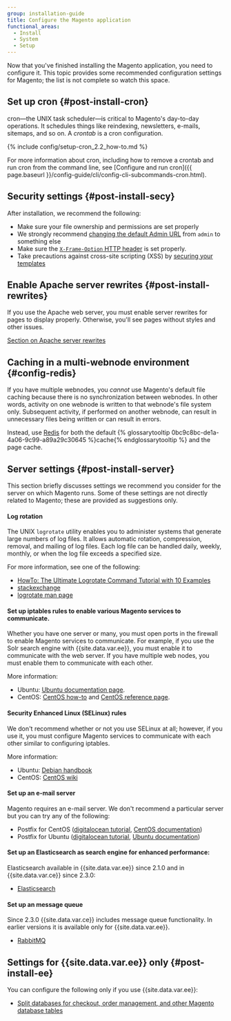 ```yaml
---
group: installation-guide
title: Configure the Magento application
functional_areas:
  - Install
  - System
  - Setup
---
```


Now that you've finished installing the Magento application, you need to configure it. This topic provides some recommended configuration settings for Magento; the list is not complete so watch this space.

## Set up cron {#post-install-cron}

cron&mdash;the UNIX task scheduler&mdash;is critical to Magento's day-to-day operations. It schedules things like reindexing, newsletters, e-mails, sitemaps, and so on. A *crontab* is a cron configuration.

{% include config/setup-cron_2.2_how-to.md %}

For more information about cron, including how to remove a crontab and run cron from the command line, see [Configure and run cron]({{ page.baseurl }}/config-guide/cli/config-cli-subcommands-cron.html).

## Security settings {#post-install-secy}

After installation, we recommend the following:

*	Make sure your file ownership and permissions are set properly
*	We strongly recommend [changing the default Admin URL]({{page.baseurl}}/install-gde/install/cli/install-cli-adminurl.html) from `admin` to something else
*	Make sure the [`X-Frame-Option` HTTP header]({{page.baseurl}}/config-guide/secy/secy-xframe.html) is set properly.
*	Take precautions against cross-site scripting (XSS) by [securing your templates]({{page.baseurl}}/frontend-dev-guide/templates/template-security.html)
<!-- Set up roles and restricted users (Admin) -->

## Enable Apache server rewrites {#post-install-rewrites}

If you use the Apache web server, you must enable server rewrites for pages to display properly. Otherwise, you'll see pages without styles and other issues.

[Section on Apache server rewrites]({{page.baseurl}}/install-gde/prereq/apache.html#apache-help-rewrite)

## Caching in a multi-webnode environment {#config-redis}

If you have multiple webnodes, you *cannot* use Magento's default file caching because there is no synchronization between webnodes. In other words, activity on one webnode is written to that webnode's file system only. Subsequent activity, if performed on another webnode, can result in unnecessary files being written or can result in errors.

Instead, use [Redis]({{page.baseurl}}/config-guide/redis/config-redis.html) for both the default {% glossarytooltip 0bc9c8bc-de1a-4a06-9c99-a89a29c30645 %}cache{% endglossarytooltip %} and the page cache.

## Server settings {#post-install-server}

This section briefly discusses settings we recommend you consider for the server on which Magento runs. Some of these settings are not directly related to Magento; these are provided as suggestions only.

#### Log rotation

The UNIX `logrotate` utility enables you to administer systems that generate large numbers of log files.  It allows automatic rotation, compression, removal, and mailing of log files.  Each log file can be handled daily, weekly, monthly, or when the log file exceeds a specified size.

For more information, see one of the following:

*	[HowTo: The Ultimate Logrotate Command Tutorial with 10 Examples](http://www.thegeekstuff.com/2010/07/logrotate-examples)
*	[stackexchange](http://unix.stackexchange.com/questions/85662/how-to-properly-automatically-manually-rotate-log-files-for-production-rails-app)
*	[logrotate man page](http://linuxconfig.org/logrotate-8-manual-page)

#### Set up iptables rules to enable various Magento services to communicate.

Whether you have one server or many, you must open ports in the firewall to enable Magento services to communicate. For example, if you use the Solr search engine with {{site.data.var.ee}}, you must enable it to communicate with the web server. If you have multiple web nodes, you must enable them to communicate with each other.

More information:

*	Ubuntu: [Ubuntu documentation page](https://help.ubuntu.com/community/IptablesHowTo).
*	CentOS: [CentOS how-to](http://wiki.centos.org/HowTos/Network/IPTables) and [CentOS reference page](http://www.centos.org/docs/4/4.5/Security_Guide/s1-firewall-ipt-basic.html).

#### Security Enhanced Linux (SELinux) rules

We don't recommend whether or not you use SELinux at all; however, if you use it, you must configure Magento services to communicate with each other similar to configuring iptables.

More information:

*	Ubuntu: [Debian handbook](https://debian-handbook.info/browse/stable/sect.selinux.html)
*	CentOS: [CentOS wiki](https://wiki.centos.org/HowTos/SELinux)

#### Set up an e-mail server

Magento requires an e-mail server. We don't recommend a particular server but you can try any of the following:

*	Postfix for CentOS ([digitalocean tutorial](https://www.digitalocean.com/community/tutorials/how-to-install-postfix-on-centos-6), [CentOS documentation](https://www.centos.org/docs/5/html/Deployment_Guide-en-US/ch-email.html))
*	Postfix for Ubuntu ([digitalocean tutorial](https://www.digitalocean.com/community/tutorials/how-to-install-and-setup-postfix-on-ubuntu-14-04), [Ubuntu documentation](https://help.ubuntu.com/community/MailServer))

#### Set up an Elasticsearch as search engine for enhanced performance:

Elasticsearch available in {{site.data.var.ee}} since 2.1.0 and in {{site.data.var.ce}} since 2.3.0:

*	[Elasticsearch]({{page.baseurl}}/config-guide/elasticsearch/es-overview.html)

#### Set up an message queue

Since 2.3.0 {{site.data.var.ce}} includes message queue functionality. In earlier versions it is available only for {{site.data.var.ee}}.

*	[RabbitMQ]({{page.baseurl}}/config-guide/mq/rabbitmq-overview.html)

## Settings for {{site.data.var.ee}} only {#post-install-ee}

You can configure the following only if you use {{site.data.var.ee}}:

*	[Split databases for checkout, order management, and other Magento database tables]({{page.baseurl}}/config-guide/multi-master/multi-master.html)
